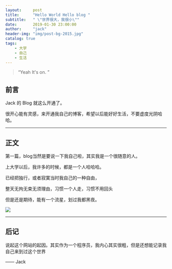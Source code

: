 ```yaml
---
layout:     post
title:      "Hello World Hello blog "
subtitle:   " \"世界很大，我很小\""
date:       2019-01-30 23:00:00
author:     "jack"
header-img: "img/post-bg-2015.jpg"
catalog: true
tags:
    - 大学
    - 自己
    - 生活
---
```


> “Yeah It's on. ”

## 前言

Jack 的 Blog 就这么开通了。

很开心能有灵感，来开通我自己的博客，希望以后能好好生活，不要虚度光阴哈哈。


<p id = "build"></p>

------

## 正文

第一篇，blog当然是要说一下我自己啦，其实我是一个很随意的人。

上大学以后，我许多的时候，都是一个人哈哈哈。

已经把独行，或者寂寞当时我自己的一种自由，

整天无拘无束无须理由，习惯一个人走，习惯不用回头

但是还是期待，能有一个流星，划过我都黑夜。

![](https://ws1.sinaimg.cn/large/007bgNxTly1g1m1nuj7iqj30u014078q.jpg)


------

## 后记


说起这个网站的起因。其实作为一个程序员，我内心其实很粗，但是还想能记录我自己来到过这个世界

—— Jack